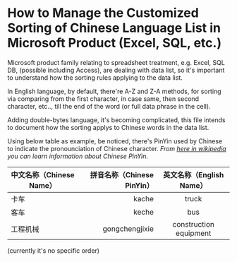 # How to Manage the Customized Sorting of Chinese Language List in Microsoft Product (Excel, SQL, etc.)

Microsoft product family relating to spreadsheet treatment, e.g. Excel, SQL DB, (possible including Access), are dealing with data list, so it's important to understand how the sorting rules applying to the data list.

In English language, by default, there're A-Z and Z-A methods, for sorting via comparing from the first character, in case same, then second character, etc.., till the end of the word (or full data phrase in the cell).

Adding double-bytes language, it's becoming complicated, this file intends to document how the sorting applys to Chinese words in the data list.

Using below table as example, be noticed, there's PinYin used by Chinese to indicate the pronounciation of Chinese character.
*From [here in wikipedia](https://en.wikipedia.org/wiki/Pinyin) you can learn information about Chinese PinYin.*

|中文名称（Chinese Name）|拼音名称（Chinese PinYin）|英文名称（English Name）|
|-----------------------|-----------------------:| :--------------------:|
|卡车 | kache | truck |
|客车 | keche | bus |
|工程机械 | gongchengjixie | construction equipment|
(currently it's no specific order)


